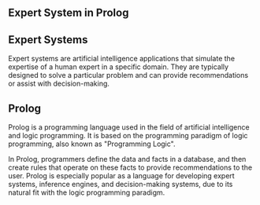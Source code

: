 ## Expert System in Prolog

## Expert Systems

Expert systems are artificial intelligence applications that simulate the expertise of a human expert in a specific domain. They are typically designed to solve a particular problem and can provide recommendations or assist with decision-making.

## Prolog

Prolog is a programming language used in the field of artificial intelligence and logic programming. It is based on the programming paradigm of logic programming, also known as "Programming Logic".

In Prolog, programmers define the data and facts in a database, and then create rules that operate on these facts to provide recommendations to the user. Prolog is especially popular as a language for developing expert systems, inference engines, and decision-making systems, due to its natural fit with the logic programming paradigm.
